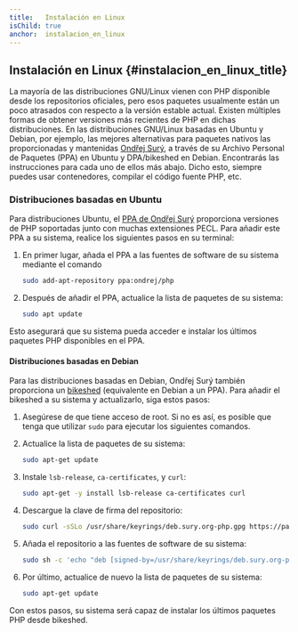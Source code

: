 ```yaml
---
title:   Instalación en Linux
isChild: true
anchor:  instalacion_en_linux
---
```


## Instalación en Linux {#instalacion_en_linux_title}

La mayoría de las distribuciones GNU/Linux vienen con PHP disponible desde los repositorios oficiales, pero esos paquetes usualmente están un poco atrasados con respecto a la versión estable actual. Existen múltiples formas de obtener versiones más recientes de PHP en dichas distribuciones. En las distribuciones GNU/Linux basadas en Ubuntu y Debian, por ejemplo, las mejores alternativas para paquetes nativos las proporcionadas y mantenidas [Ondřej Surý][Ondrej Sury Blog], a través de su Archivo Personal de Paquetes (PPA) en Ubuntu y DPA/bikeshed en Debian. Encontrarás las instrucciones para cada uno de ellos más abajo. Dicho esto, siempre puedes usar contenedores, compilar el código fuente PHP, etc.

### Distribuciones basadas en Ubuntu

Para distribuciones Ubuntu, el [PPA de Ondřej Surý][Ondrej Sury PPA] proporciona versiones de PHP soportadas junto con muchas extensiones PECL. Para añadir este PPA a su sistema, realice los siguientes pasos en su terminal:

1. En primer lugar, añada el PPA a las fuentes de software de su sistema mediante el comando

   ```bash
   sudo add-apt-repository ppa:ondrej/php
   ```

2. Después de añadir el PPA, actualice la lista de paquetes de su sistema:

   ```bash
   sudo apt update
   ```

Esto asegurará que su sistema pueda acceder e instalar los últimos paquetes PHP disponibles en el PPA.

#### Distribuciones basadas en Debian

Para las distribuciones basadas en Debian, Ondřej Surý también proporciona un [bikeshed][bikeshed] (equivalente en Debian a un PPA). Para añadir el bikeshed a su sistema y actualizarlo, siga estos pasos:

1. Asegúrese de que tiene acceso de root. Si no es así, es posible que tenga que utilizar `sudo` para ejecutar los siguientes comandos.

2. Actualice la lista de paquetes de su sistema:

   ```bash
   sudo apt-get update
   ```

3. Instale `lsb-release`, `ca-certificates`, y `curl`:

   ```bash
   sudo apt-get -y install lsb-release ca-certificates curl
   ```

4. Descargue la clave de firma del repositorio:

   ```bash
   sudo curl -sSLo /usr/share/keyrings/deb.sury.org-php.gpg https://packages.sury.org/php/apt.gpg
   ```

5. Añada el repositorio a las fuentes de software de su sistema:

   ```bash
   sudo sh -c 'echo "deb [signed-by=/usr/share/keyrings/deb.sury.org-php.gpg] https://packages.sury.org/php/ $(lsb_release -sc) main" > /etc/apt/sources.list.d/php.list'
   ```

6. Por último, actualice de nuevo la lista de paquetes de su sistema:

   ```bash
   sudo apt-get update
   ```

Con estos pasos, su sistema será capaz de instalar los últimos paquetes PHP desde bikeshed.

[Ondrej Sury Blog]: https://deb.sury.org/
[Ondrej Sury PPA]: https://launchpad.net/~ondrej/+archive/ubuntu/php
[bikeshed]: https://packages.sury.org/php/
